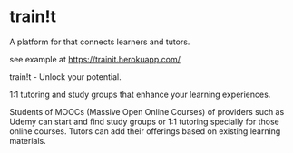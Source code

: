 # train!t 

A platform for that connects learners and tutors. 

see example at https://trainit.herokuapp.com/



train!t - Unlock your potential.

1:1 tutoring and study groups that enhance your learning experiences. 

Students of MOOCs (Massive Open Online Courses) of providers such as Udemy can start and find 
study groups or 1:1 tutoring specially for those online courses. Tutors can add their offerings based on 
existing learning materials. 




